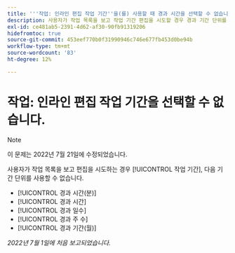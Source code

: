 ```yaml
---
title: '''작업: 인라인 편집 작업 기간''을(를) 사용할 때 경과 시간을 선택할 수 없습니다.'
description: 사용자가 작업 목록을 보고 작업 기간 편집을 시도할 경우 경과 기간 단위를 사용할 수 없습니다.
exl-id: ce481ab5-2391-4d62-af30-90fb91319206
hidefromtoc: true
source-git-commit: 453eef770b0f31990946c746e677fb453d0be94b
workflow-type: tm+mt
source-wordcount: '83'
ht-degree: 12%

---
```


# 작업: 인라인 편집 작업 기간을 선택할 수 없습니다.

>[!NOTE]
>
>이 문제는 2022년 7월 21일에 수정되었습니다.

사용자가 작업 목록을 보고 편집을 시도하는 경우 [!UICONTROL 작업 기간], 다음 기간 단위를 사용할 수 없습니다.

* [!UICONTROL 경과 시간(분)]
* [!UICONTROL 경과 시간]
* [!UICONTROL 경과 일수]
* [!UICONTROL 경과 주 수]
* [!UICONTROL 경과 기간(월)]

_2022년 7월 1일에 처음 보고되었습니다._
